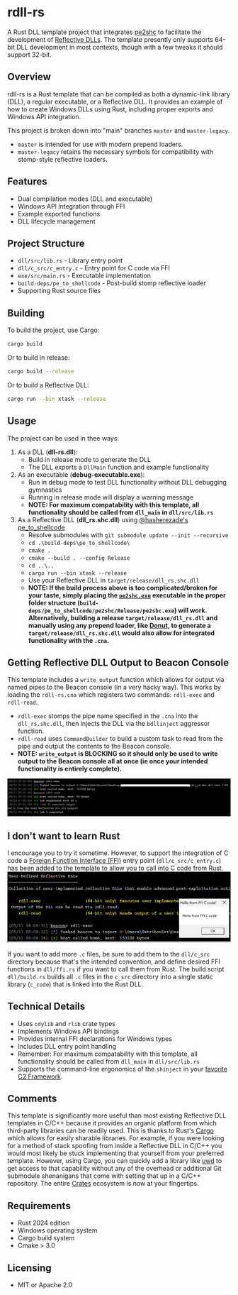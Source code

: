 # rdll-rs

A Rust DLL template project that integrates [pe2shc](https://github.com/hasherezade/pe_to_shellcode) to facilitate the development of [Reflective DLLs](https://github.com/stephenfewer/ReflectiveDLLInjection). The template presently only supports 64-bit DLL development in most contexts, though with a few tweaks it should support 32-bit.

## Overview

rdll-rs is a Rust template that can be compiled as both a dynamic-link library (DLL), a regular executable, or a Reflective DLL. It provides an example of how to create Windows DLLs using Rust, including proper exports and Windows API integration.

This project is broken down into "main" branches `master` and `master-legacy`.

- `master` is intended for use with modern prepend loaders.
- `master-legacy` retains the necessary symbols for compatibility with stomp-style reflective loaders.

## Features

- Dual compilation modes (DLL and executable)
- Windows API integration through FFI
- Example exported functions
- DLL lifecycle management

## Project Structure

- `dll/src/lib.rs` - Library entry point
- `dll/c_src/c_entry.c` - Entry point for C code via FFI
- `exe/src/main.rs` - Executable implementation
- `build-deps/pe_to_shellcode` - Post-build stomp reflective loader
- Supporting Rust source files

## Building

To build the project, use Cargo:
```bash
cargo build
```
Or to build in release:
```bash
cargo build --release
```
Or to build a Reflective DLL:
```bash
cargo run --bin xtask --release
```

## Usage

The project can be used in thee ways:

1. As a DLL (**dll-rs.dll**):
    - Build in release mode to generate the DLL
    - The DLL exports a `DllMain` function and example functionality
2. As an executable (**debug-executable.exe**):
    - Run in debug mode to test DLL functionality without DLL debugging gymnastics
    - Running in release mode will display a warning message
    - **NOTE: For maximum compatability with this template, all functionality should be called from `dll_main` in `dll/src/lib.rs`**
3. As a Reflective DLL (**dll_rs.shc.dll**) using [@hasherezade's](https://github.com/hasherezade) [pe_to_shellcode](https://github.com/hasherezade/pe_to_shellcode)
    - Resolve submodules with `git submodule update --init --recursive`
    - `cd .\build-deps\pe_to_shellcode\`
    - `cmake .`
    - `cmake --build . --config Release`
    - `cd ..\..`
    - `cargo run --bin xtask --release`
    - Use your Reflective DLL in `target/release/dll_rs.shc.dll`
    - **NOTE: If the build process above is too complicated/broken for your taste, simply placing the [`pe2shc.exe`](https://github.com/hasherezade/pe_to_shellcode/releases/download/v1.2/pe2shc.exe) executable in the proper folder structure (`build-deps/pe_to_shellcode/pe2shc/Release/pe2shc.exe`) will work. Alternatively, building a release `target/release/dll_rs.dll` and manually using any prepend loader, like [Donut](https://github.com/TheWover/donut), to generate a `target/release/dll_rs.shc.dll` would also allow for integrated functionality with the `.cna`.**

## Getting Reflective DLL Output to Beacon Console
This template includes a `write_output` function which allows for output via named pipes to the Beacon console (in a very hacky way).
This works by loading the `rdll-rs.cna` which registers two commands: `rdll-exec` and `rdll-read`.
- `rdll-exec` stomps the pipe name specified in the `.cna` into the `dll_rs.shc.dll`, then injects the DLL via the `bdllinject` aggressor function.
- `rdll-read` uses `CommandBuilder` to build a custom task to read from the pipe and output the contents to the Beacon console.
- **NOTE: `write_output` is **BLOCKING** so it should only be used to write output to the Beacon console all at once (ie once your intended functionality is entirely complete).**

![img_1.png](img_1.png)

## I don't want to learn Rust
I encourage you to try it sometime. However, to support the integration of C code a [Foreign Function Interface (FFI)](https://doc.rust-lang.org/nomicon/ffi.html) entry point (`dll/c_src/c_entry.c`) has been added to the template to allow you to call into C code from Rust.
![img.png](img.png)

If you want to add more `.c` files, be sure to add them to the `dll/c_src` directory because that's the intended convention, and define desired FFI functions in `dll/ffi.rs` if you want to call them from Rust. The build script `dll/build.rs` builds all `.c` files in the `c_src` directory into a single
static library (`c_code`) that is linked into the Rust DLL.

## Technical Details

- Uses `cdylib` and `rlib` crate types
- Implements Windows API bindings
- Provides internal FFI declarations for Windows types
- Includes DLL entry point handling
- Remember: For maximum compatability with this template, all functionality should be called from `dll_main` in `dll/src/lib.rs`
- Supports the command-line ergonomics of the `shinject` in your [favorite C2 Framework](https://www.cobaltstrike.com/).

## Comments
This template is significantly more useful than most existing Reflective DLL templates in C/C++ because it provides an organic platform from which third-party libraries can be readily used. This is thanks to Rust's [Cargo](https://github.com/rust-lang/cargo) which allows for easily sharable libraries. 
For example, if you were looking for a method of stack spoofing from inside a Reflective DLL in C/C++ you would most likely be stuck implementing that yourself from your preferred template. However, using Cargo, you can quickly add a library like [uwd](https://crates.io/crates/uwd) to 
get access to that capability without any of the overhead or additional Git submodule shenanigans that come with setting that up in a C/C++ repository. The entire [Crates](https://crates.io/) ecosystem is now at your fingertips.

## Requirements

- Rust 2024 edition
- Windows operating system
- Cargo build system
- Cmake > 3.0

## Licensing

- MIT or Apache 2.0